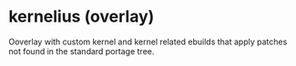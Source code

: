 # kernelius (overlay)
Ooverlay with custom kernel and kernel related ebuilds that apply patches not found
in the standard portage tree. 

